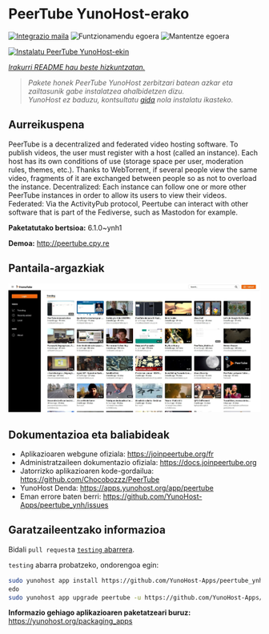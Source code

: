 <!--
Ohart ongi: README hau automatikoki sortu da <https://github.com/YunoHost/apps/tree/master/tools/readme_generator>ri esker
EZ editatu eskuz.
-->

# PeerTube YunoHost-erako

[![Integrazio maila](https://dash.yunohost.org/integration/peertube.svg)](https://dash.yunohost.org/appci/app/peertube) ![Funtzionamendu egoera](https://ci-apps.yunohost.org/ci/badges/peertube.status.svg) ![Mantentze egoera](https://ci-apps.yunohost.org/ci/badges/peertube.maintain.svg)

[![Instalatu PeerTube YunoHost-ekin](https://install-app.yunohost.org/install-with-yunohost.svg)](https://install-app.yunohost.org/?app=peertube)

*[Irakurri README hau beste hizkuntzatan.](./ALL_README.md)*

> *Pakete honek PeerTube YunoHost zerbitzari batean azkar eta zailtasunik gabe instalatzea ahalbidetzen dizu.*  
> *YunoHost ez baduzu, kontsultatu [gida](https://yunohost.org/install) nola instalatu ikasteko.*

## Aurreikuspena

PeerTube is a decentralized and federated video hosting software. To publish videos, the user must register with a host (called an instance). Each host has its own conditions of use (storage space per user, moderation rules, themes, etc.). Thanks to WebTorrent, if several people view the same video, fragments of it are exchanged between people so as not to overload the instance. Decentralized: Each instance can follow one or more other PeerTube instances in order to allow its users to view their videos. Federated: Via the ActivityPub protocol, Peertube can interact with other software that is part of the Fediverse, such as Mastodon for example.


**Paketatutako bertsioa:** 6.1.0~ynh1

**Demoa:** <http://peertube.cpy.re>

## Pantaila-argazkiak

![PeerTube(r)en pantaila-argazkia](./doc/screenshots/screenshot1.jpg)

## Dokumentazioa eta baliabideak

- Aplikazioaren webgune ofiziala: <https://joinpeertube.org/fr>
- Administratzaileen dokumentazio ofiziala: <https://docs.joinpeertube.org>
- Jatorrizko aplikazioaren kode-gordailua: <https://github.com/Chocobozzz/PeerTube>
- YunoHost Denda: <https://apps.yunohost.org/app/peertube>
- Eman errore baten berri: <https://github.com/YunoHost-Apps/peertube_ynh/issues>

## Garatzaileentzako informazioa

Bidali `pull request`a [`testing` abarrera](https://github.com/YunoHost-Apps/peertube_ynh/tree/testing).

`testing` abarra probatzeko, ondorengoa egin:

```bash
sudo yunohost app install https://github.com/YunoHost-Apps/peertube_ynh/tree/testing --debug
edo
sudo yunohost app upgrade peertube -u https://github.com/YunoHost-Apps/peertube_ynh/tree/testing --debug
```

**Informazio gehiago aplikazioaren paketatzeari buruz:** <https://yunohost.org/packaging_apps>
